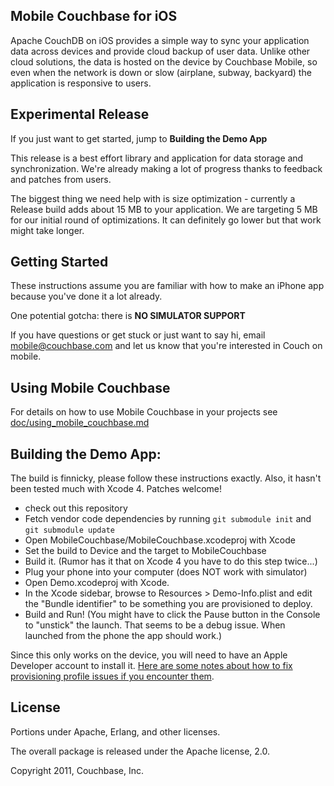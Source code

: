 ## Mobile Couchbase for iOS

Apache CouchDB on iOS provides a simple way to sync your application data across devices and provide cloud backup of user data. Unlike other cloud solutions, the data is hosted on the device by Couchbase Mobile, so even when the network is down or slow (airplane, subway, backyard) the application is responsive to users.

## Experimental Release

If you just want to get started, jump to **Building the Demo App**

This release is a best effort library and application for data storage and synchronization. We're already making a lot of progress thanks to feedback and patches from users.

The biggest thing we need help with is size optimization - currently a Release build adds about 15 MB to your application. We are targeting 5 MB for our initial round of optimizations. It can definitely go lower but that work might take longer.

## Getting Started

These instructions assume you are familiar with how to make an iPhone app because you've done it a lot already.

One potential gotcha: there is **NO SIMULATOR SUPPORT**

If you have questions or get stuck or just want to say hi, email <mobile@couchbase.com> and let us know that you're interested in Couch on mobile.

## Using Mobile Couchbase

For details on how to use Mobile Couchbase in your projects see [doc/using_mobile_couchbase.md](https://github.com/couchbaselabs/iOS-Couchbase/blob/master/doc/using_mobile_couchbase.md)

## Building the Demo App:

The build is finnicky, please follow these instructions exactly. Also, it hasn't been tested much with Xcode 4. Patches welcome!

* check out this repository
* Fetch vendor code dependencies by running `git submodule init` and `git submodule update`
* Open MobileCouchbase/MobileCouchbase.xcodeproj with Xcode
* Set the build to Device and the target to MobileCouchbase
* Build it. (Rumor has it that on Xcode 4 you have to do this step twice...)
* Plug your phone into your computer (does NOT work with simulator)
* Open Demo.xcodeproj with Xcode.
* In the Xcode sidebar, browse to Resources > Demo-Info.plist and edit the "Bundle identifier" to be something you are provisioned to deploy.
* Build and Run! (You might have to click the Pause button in the Console to "unstick" the launch. That seems to be a debug issue. When launched from the phone the app should work.)

Since this only works on the device, you will need to have an Apple Developer account to install it. [Here are some notes about how to fix provisioning profile issues if you encounter them](http://developer.apple.com/library/ios/#technotes/tn2010/tn2250.html).

## License

Portions under Apache, Erlang, and other licenses.

The overall package is released under the Apache license, 2.0.

Copyright 2011, Couchbase, Inc.